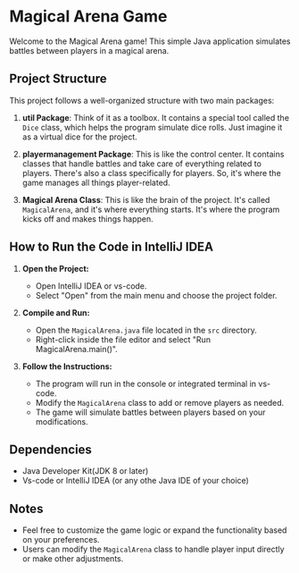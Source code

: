 # Magical Arena Game

Welcome to the Magical Arena game! This simple Java application simulates battles between players in a magical arena.

## Project Structure

This project follows a well-organized structure with two main packages:

1. **util Package**: Think of it as a toolbox. It contains a special tool called the `Dice` class, which helps the program simulate dice rolls. Just imagine it as a virtual dice for the project.

2. **playermanagement Package**: This is like the control center. It contains classes that handle battles and take care of everything related to players. There's also a class specifically for players. So, it's where the game manages all things player-related.

3. **Magical Arena Class**: This is like the brain of the project. It's called `MagicalArena`, and it's where everything starts. It's where the program kicks off and makes things happen.

## How to Run the Code in IntelliJ IDEA

1. **Open the Project:**
    - Open IntelliJ IDEA or vs-code.
    - Select "Open" from the main menu and choose the project folder.

2. **Compile and Run:**
    - Open the `MagicalArena.java` file located in the `src` directory.
    - Right-click inside the file editor and select "Run MagicalArena.main()".

3. **Follow the Instructions:**
    - The program will run in the console or integrated terminal in vs-code.
    - Modify the `MagicalArena` class to add or remove players as needed.
    - The game will simulate battles between players based on your modifications.


## Dependencies
- Java Developer Kit(JDK 8 or later)
- Vs-code or IntelliJ IDEA (or any othe Java IDE of your choice)

## Notes
- Feel free to customize the game logic or expand the functionality based on your preferences.
- Users can modify the `MagicalArena` class to handle player input directly or make other adjustments.
